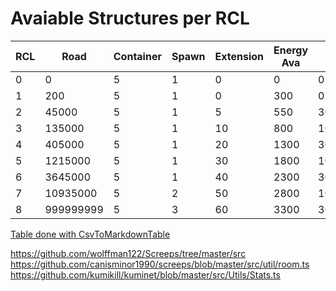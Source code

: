 # Avaiable Structures per RCL
| RCL | Road      | Container | Spawn | Extension | Energy Ava | Rampart   | Wall | Tower | Storage | Link | Extraktor | Lab | Terminal | Observer | PowerSPawn |
|-----|-----------|-----------|-------|-----------|------------|-----------|------|-------|---------|------|-----------|-----|----------|----------|------------|
| 0   | 0         | 5         | 1     | 0         | 0          | 0         | 0    | 0     | 0       | 0    | 0         | 0   | 0        | 0        | 0          |
| 1   | 200       | 5         | 1     | 0         | 300        | 0         | 0    | 0     | 0       | 0    | 0         | 0   | 0        | 0        | 0          |
| 2   | 45000     | 5         | 1     | 5         | 550        | 300000    | 1    | 0     | 0       | 0    | 0         | 0   | 0        | 0        | 0          |
| 3   | 135000    | 5         | 1     | 10        | 800        | 1000000   | 1    | 1     | 0       | 0    | 0         | 0   | 0        | 0        | 0          |
| 4   | 405000    | 5         | 1     | 20        | 1300       | 3000000   | 1    | 1     | 1       | 0    | 0         | 0   | 0        | 0        | 0          |
| 5   | 1215000   | 5         | 1     | 30        | 1800       | 10000000  | 1    | 2     | 1       | 2    | 0         | 0   | 0        | 0        | 0          |
| 6   | 3645000   | 5         | 1     | 40        | 2300       | 30000000  | 1    | 2     | 1       | 3    | 1         | 3   | 1        | 0        | 0          |
| 7   | 10935000  | 5         | 2     | 50        | 2800       | 100000000 | 1    | 3     | 1       | 4    | 1         | 6   | 1        | 0        | 0          |
| 8   | 999999999 | 5         | 3     | 60        | 3300       | 300000000 | 1    | 6     | 1       | 6    | 1         | 10  | 1        | 1        | 1          |

[Table done with CsvToMarkdownTable][1]

[1]:https://donatstudios.com/CsvToMarkdownTable
https://github.com/wolffman122/Screeps/tree/master/src
https://github.com/canisminor1990/screeps/blob/master/src/util/room.ts
https://github.com/kumikill/kuminet/blob/master/src/Utils/Stats.ts
